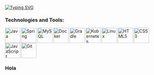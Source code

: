 <a href="https://git.io/typing-svg"><img src="https://readme-typing-svg.demolab.com?font=Fira+Code&duration=2000&pause=100&color=18F018&vCenter=true&multiline=true&repeat=false&width=1350&height=1300&lines=+%3Essh+connect%40github.com%2FJugaman;Welcome+to+the+realm+of+code+and+collaboration!+%F0%9F%8F%B0;Password%3A+;Authenticated+successfully.;++;%3E+whoiam;%F0%9F%91%8B+Hi+there!+I+am+King+Jugaman+-+Conqueror+of+Complexity%2C+Lord+of+Source+Codes%2C+and+Breaker+of+Bugs%2C+the+Supreme+;Sovereign+of+Scalability+and+System+Performance%2C++Open-Source+Advocate+and+Guardian+of+Data+Integrity;++;%3E+cat+bio.txt;%F0%9F%9A%80+Software+craftsman+translating+ideas+into+elegant+code.+Crafting+robust+solutions+with+an+unwavering;commitment+to+performance+and+functionality.+A+staunch+advocate+of+clean+architecture+and+relentless;growth.+My+heart+beats+for+backend+technologies+and+creative+problem-solving.;+;%3E+whois+Jugaman;%F0%9F%94%8D+Full+Name%3A+Juan+Gabriel+Mansilla;%F0%9F%93%8D+Location%3A++Argentina;%E2%9C%A8+Passion%3A+Creating%2C+solving%2C+and+innovating+through+code+and+technology.;+;%3E+echo+%22Tech+Main+Arsenal%22;%F0%9F%9B%A0%EF%B8%8F+Java+%7C+Spring+Boot+%7C+MySQL+%7C+Docker+%7C+Kubernetes+%7C+Terminal;+;%3E+cd+projects;%F0%9F%93%82+Venturing+deeper+into+the+realms+of+innovation...;+;%3Els+-la;Total+276;drwxr-xr-x+++6++jugaman++developers+++160+Aug++7+15%3A00+.;drwxr-xr-x+++7++jugaman++developers+++224+Aug++7+12%3A45+..;-rw-r--r--+++++++1++jugaman++developers+++320+Aug++7+14%3A58+README.md;drwxr-xr-x+++3++jugaman++developers+++196+Aug++7+14%3A59+java-wonders;drwxr-xr-x+++4++jugaman++developers+++128+Aug++7+15%3A00+.data-users;drwxr-xr-x+++5++jugaman++developers+++160+Aug++7+15%3A01+deep-space-collaboration+;+;%3E+git+commit+-m+%22Unleashing+innovation%22;%5Bmain+best-app-ever%5D+Unleashing+innovation;-+5+files+changed%2C+120+insertions(%2B)%2C+10+deletions(-);-+create+mode+100644+Magical_Algorithms.java;-+delete+mode+13734+Old_Crystals.sql;+;%3E+.%2Fdeploy.sh;Deploying+brilliance...+%F0%9F%9A%80;+Optimizing+algorithms...+%F0%9F%92%A1;+Scaling+impact...+%F0%9F%8F%97%EF%B8%8F;+;%3E+echo+%22%F0%9F%94%8D+Explore+More%22;+%F0%9F%94%97+Curious+to+see+more%3F+Feel+free+to+delve+into+my+repositories.;+;%3E+exit;Exiting+the+coding+matrix.+Keep+coding+and+stay+innovative!+See+you+later!+Happy+coding%F0%9F%91%8B" alt="Typing SVG" /></a>

### Technologies and Tools:


<img align="left" alt="Java" width="50px" src="https://cdn.jsdelivr.net/gh/devicons/devicon/icons/java/java-original-wordmark.svg"/>
<img align="left" alt="Spring" width="50px" src="https://cdn.jsdelivr.net/gh/devicons/devicon/icons/spring/spring-original-wordmark.svg" />
<img align="left" alt="MySQL" width="50px" src="https://cdn.jsdelivr.net/gh/devicons/devicon/icons/mysql/mysql-original-wordmark.svg" />
<img align="left" alt="Docker" width="50px" src="https://cdn.jsdelivr.net/gh/devicons/devicon/icons/docker/docker-original-wordmark.svg" />
<img align="left" alt="Gradle" width="50px" src="https://cdn.jsdelivr.net/gh/devicons/devicon/icons/gradle/gradle-plain-wordmark.svg" />
<img align="left" alt="Kubernetes" width="50px" src="https://cdn.jsdelivr.net/gh/devicons/devicon/icons/kubernetes/kubernetes-plain-wordmark.svg" />
<img align="left" alt="Linux" width="50px" src="https://cdn.jsdelivr.net/gh/devicons/devicon/icons/linux/linux-original.svg" />
<img align="left" alt="HTML5" width="50px" src="https://cdn.jsdelivr.net/gh/devicons/devicon/icons/html5/html5-original-wordmark.svg" />
<img align="left" alt="CSS3" width="50px" src="https://cdn.jsdelivr.net/gh/devicons/devicon/icons/css3/css3-original-wordmark.svg" />
<img align="left" alt="JavaScript" width="50px" src="https://cdn.jsdelivr.net/gh/devicons/devicon/icons/javascript/javascript-original.svg" />
<img              alt="Git" width="50px" src="https://cdn.jsdelivr.net/gh/devicons/devicon/icons/git/git-original-wordmark.svg" />


### Hola


